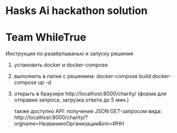 # Hasks Ai hackathon solution
# Team WhileTrue

Инструкция по развёртыванью и запуску решения

1. установить docker и docker-compose
2. выполнить в папке с решением:
   docker-compose build
   docker-compose up -d
3. открыть в браузере http://localhost:8000/charity/  (форма для отправки запроса, загрузка ответа до 5 мин.)
   
   также доступно API: 
   получение JSON GET-запросом вида: http://localhost:8000/charity/?orgname=НазваниеоОрганизации&inn=ИНН

   

